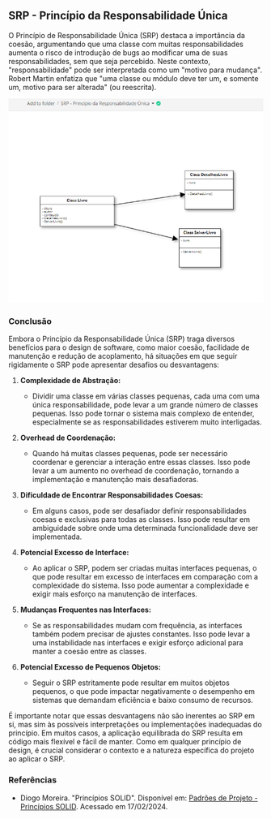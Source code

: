 ## SRP - Princípio da Responsabilidade Única

O Princípio de Responsabilidade Única (SRP) destaca a importância da coesão, argumentando que uma classe com muitas responsabilidades aumenta o risco de introdução de bugs ao modificar uma de suas responsabilidades, sem que seja percebido. Neste contexto, "responsabilidade" pode ser interpretada como um "motivo para mudança". Robert Martin enfatiza que "uma classe ou módulo deve ter um, e somente um, motivo para ser alterada" (ou reescrita).

![Diagrama SRP](SRP-Principio-da-Responsabilidade-Unica.png)

### Conclusão
Embora o Princípio da Responsabilidade Única (SRP) traga diversos benefícios para o design de software, como maior coesão, facilidade de manutenção e redução de acoplamento, há situações em que seguir rigidamente o SRP pode apresentar desafios ou desvantagens:

1. **Complexidade de Abstração:**
   - Dividir uma classe em várias classes pequenas, cada uma com uma única responsabilidade, pode levar a um grande número de classes pequenas. Isso pode tornar o sistema mais complexo de entender, especialmente se as responsabilidades estiverem muito interligadas.

2. **Overhead de Coordenação:**
   - Quando há muitas classes pequenas, pode ser necessário coordenar e gerenciar a interação entre essas classes. Isso pode levar a um aumento no overhead de coordenação, tornando a implementação e manutenção mais desafiadoras.

3. **Dificuldade de Encontrar Responsabilidades Coesas:**
   - Em alguns casos, pode ser desafiador definir responsabilidades coesas e exclusivas para todas as classes. Isso pode resultar em ambiguidade sobre onde uma determinada funcionalidade deve ser implementada.

4. **Potencial Excesso de Interface:**
   - Ao aplicar o SRP, podem ser criadas muitas interfaces pequenas, o que pode resultar em excesso de interfaces em comparação com a complexidade do sistema. Isso pode aumentar a complexidade e exigir mais esforço na manutenção de interfaces.

5. **Mudanças Frequentes nas Interfaces:**
   - Se as responsabilidades mudam com frequência, as interfaces também podem precisar de ajustes constantes. Isso pode levar a uma instabilidade nas interfaces e exigir esforço adicional para manter a coesão entre as classes.

6. **Potencial Excesso de Pequenos Objetos:**
   - Seguir o SRP estritamente pode resultar em muitos objetos pequenos, o que pode impactar negativamente o desempenho em sistemas que demandam eficiência e baixo consumo de recursos.

É importante notar que essas desvantagens não são inerentes ao SRP em si, mas sim às possíveis interpretações ou implementações inadequadas do princípio. Em muitos casos, a aplicação equilibrada do SRP resulta em código mais flexível e fácil de manter. Como em qualquer princípio de design, é crucial considerar o contexto e a natureza específica do projeto ao aplicar o SRP.

### Referências
- Diogo Moreira. "Princípios SOLID". Disponível em: [Padrões de Projeto - Princípios SOLID](https://diogomoreira.gitbook.io/padroes-de-projeto/principios-solid/principios-solid). Acessado em 17/02/2024.
